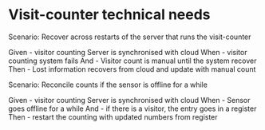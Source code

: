 # Visit-counter technical needs

Scenario: Recover across restarts of the server
that runs the visit-counter

  Given - visitor counting Server is synchronised with cloud 
  When - visitor counting system fails
  And - Visitor count is manual until the system recover
  Then - Lost information recovers from cloud and update with manual count

Scenario: Reconcile counts if the sensor is offline for a while

  Given -  visitor counting Server is synchronised with cloud
  When - Sensor goes offline for a while
  And - if there is a visitor, the entry goes in a register
  Then - restart the counting with updated numbers from register
